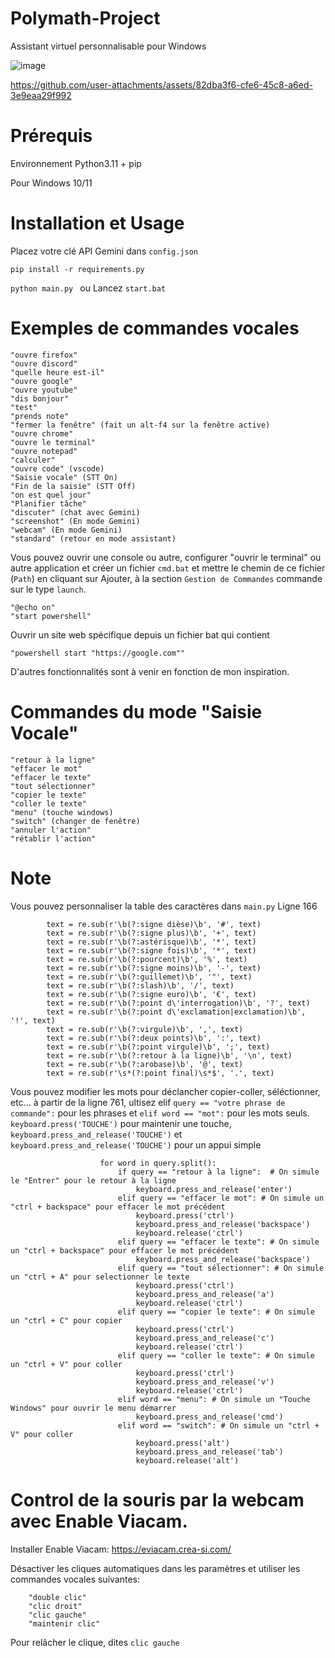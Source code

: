 # Polymath-Project

Assistant virtuel personnalisable pour Windows 

![image](https://github.com/user-attachments/assets/a8cffdf6-2e77-47d9-9a7b-baa0ee554535)


https://github.com/user-attachments/assets/82dba3f6-cfe6-45c8-a6ed-3e9eaa29f992

# Prérequis 

Environnement Python3.11 + pip

Pour Windows 10/11

# Installation et Usage

Placez votre clé API Gemini dans ```config.json```

```pip install -r requirements.py```

```python main.py ```
ou
Lancez ```start.bat```

# Exemples de commandes vocales

    "ouvre firefox"
    "ouvre discord"
    "quelle heure est-il"
    "ouvre google"
    "ouvre youtube"
    "dis bonjour"
    "test"
    "prends note"
    "fermer la fenêtre" (fait un alt-f4 sur la fenêtre active)
    "ouvre chrome"
    "ouvre le terminal"
    "ouvre notepad"
    "calculer"
    "ouvre code" (vscode)
    "Saisie vocale" (STT On)
    "Fin de la saisie" (STT Off)
    "on est quel jour"
    "Planifier tâche"
    "discuter" (chat avec Gemini)
    "screenshot" (En mode Gemini)
    "webcam" (En mode Gemini)
    "standard" (retour en mode assistant)

Vous pouvez ouvrir une console ou autre, configurer "ouvrir le terminal" ou autre application et créer un fichier ```cmd.bat``` et mettre le chemin de ce fichier (```Path```) en cliquant sur Ajouter, à la section ```Gestion de Commandes``` commande sur le type ```launch```.

    "@echo on"
    "start powershell"

Ouvrir un site web spécifique depuis un fichier bat qui contient

    "powershell start "https://google.com""

D'autres fonctionnalités sont à venir en fonction de mon inspiration.

# Commandes du mode "Saisie Vocale"

```
"retour à la ligne"
"effacer le mot"
"effacer le texte"
"tout sélectionner"
"copier le texte"
"coller le texte"
"menu" (touche windows)
"switch" (changer de fenêtre)
"annuler l'action"
"rétablir l'action"
```

# Note

Vous pouvez personnaliser la table des caractères dans ```main.py``` Ligne 166

```        # On remplace les mots clés par de la ponctuation.
        text = re.sub(r'\b(?:signe dièse)\b', '#', text)
        text = re.sub(r'\b(?:signe plus)\b', '+', text)
        text = re.sub(r'\b(?:astérisque)\b', '*', text)
        text = re.sub(r'\b(?:signe fois)\b', '*', text)
        text = re.sub(r'\b(?:pourcent)\b', '%', text)
        text = re.sub(r'\b(?:signe moins)\b', '-', text)
        text = re.sub(r'\b(?:guillemet)\b', '"', text)
        text = re.sub(r'\b(?:slash)\b', '/', text)
        text = re.sub(r'\b(?:signe euro)\b', '€', text)
        text = re.sub(r'\b(?:point d\'interrogation)\b', '?', text)
        text = re.sub(r'\b(?:point d\'exclamation|exclamation)\b', '!', text)
        text = re.sub(r'\b(?:virgule)\b', ',', text)
        text = re.sub(r'\b(?:deux points)\b', ':', text)
        text = re.sub(r'\b(?:point virgule)\b', ';', text)
        text = re.sub(r'\b(?:retour à la ligne)\b', '\n', text)
        text = re.sub(r'\b(?:arobase)\b', '@', text)
        text = re.sub(r'\s*(?:point final)\s*$', '.', text)
```
Vous pouvez modifier les mots pour déclancher copier-coller, séléctionner, etc... à partir de la ligne 761, ultisez elif ```query == "votre phrase de commande":``` pour les phrases et ```elif word == "mot":``` pour les mots seuls. 
```keyboard.press('TOUCHE')``` pour maintenir une touche, ```keyboard.press_and_release('TOUCHE')``` et ```keyboard.press_and_release('TOUCHE')``` pour un appui simple

```
                    for word in query.split():
                        if query == "retour à la ligne":  # On simule le "Entrer" pour le retour à la ligne
                            keyboard.press_and_release('enter')
                        elif query == "effacer le mot": # On simule un "ctrl + backspace" pour effacer le mot précédent
                            keyboard.press('ctrl')
                            keyboard.press_and_release('backspace')
                            keyboard.release('ctrl')
                        elif query == "effacer le texte": # On simule un "ctrl + backspace" pour effacer le mot précédent                            
                            keyboard.press_and_release('backspace')
                        elif query == "tout sélectionner": # On simule un "ctrl + A" pour selectionner le texte
                            keyboard.press('ctrl')
                            keyboard.press_and_release('a')
                            keyboard.release('ctrl')                        
                        elif query == "copier le texte": # On simule un "ctrl + C" pour copier
                            keyboard.press('ctrl')
                            keyboard.press_and_release('c')
                            keyboard.release('ctrl') 
                        elif query == "coller le texte": # On simule un "ctrl + V" pour coller
                            keyboard.press('ctrl')
                            keyboard.press_and_release('v')
                            keyboard.release('ctrl') 
                        elif word == "menu": # On simule un "Touche Windows" pour ouvrir le menu démarrer
                            keyboard.press_and_release('cmd')
                        elif word == "switch": # On simule un "ctrl + V" pour coller
                            keyboard.press('alt')
                            keyboard.press_and_release('tab')
                            keyboard.release('alt') 
```
# Control de la souris par la webcam avec Enable Viacam.

Installer Enable Viacam: https://eviacam.crea-si.com/

Désactiver les cliques automatiques dans les paramètres et utiliser les commandes vocales suivantes:

```
    "double clic"
    "clic droit"
    "clic gauche"
    "maintenir clic"
```

Pour relâcher le clique, dites ```clic gauche```
